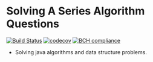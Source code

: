 # Solving A Series Algorithm Questions
[![Build Status](https://travis-ci.com/shavar67/Demogradle.svg?branch=master)](https://travis-ci.com/shavar67/Demogradle)
[![codecov](https://codecov.io/gh/shavar67/Demogradle/branch/master/graph/badge.svg)](https://codecov.io/gh/shavar67/Demogradle)
[![BCH compliance](https://bettercodehub.com/edge/badge/shavar67/JavaAlgorithms?branch=master)](https://bettercodehub.com/)

* Solving java algorithms and data structure problems.
